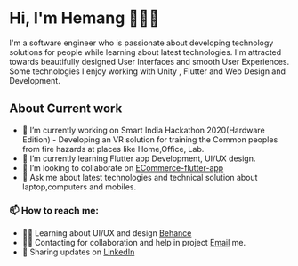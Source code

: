 # Hi, I'm Hemang 👋👨‍💻

I'm a software engineer who is passionate about developing technology solutions for people while learning about latest technologies. I'm attracted towards beautifully designed User Interfaces and smooth User Experiences. Some technologies I enjoy working with Unity , Flutter and Web Design and Development. 


## About Current work
- 🔭 I’m currently working on Smart India Hackathon 2020(Hardware Edition) - Developing an VR solution for training the Common peoples from fire hazards at places like Home,Office, Lab.
- 🌱 I’m currently learning Flutter app Development, UI/UX design.
- 👯 I’m looking to collaborate on <a href="https://github.com/HemangMaan/ECommerce-flutter-app">ECommerce-flutter-app</a>
- 💬 Ask me about latest technologies and technical solution about laptop,computers and mobiles.
### 📫 How to reach me:
- 👨‍🎨 Learning about UI/UX and design <a href="https://www.behance.net/hemangmaan">Behance</a>
- 👨‍💻 Contacting for collaboration and help in project <a href="mailto: hemangmaan@gmail.com">Email</a> me.
- 🤗 Sharing updates on <a href="https://www.linkedin.com/in/hemangmaan">LinkedIn</a>

